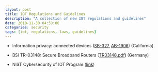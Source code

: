 ```yaml
---
layout: post
title: IOT Regulations and Guidelines 
description: "A collection of new IOT regulations and guidelines"
date: 2018-11-30 04:50:00
categories: security
tags: [iot, regulations, laws, guidelines]
---
```


* Information privacy: connected devices ([SB-327][sb-327], [AB-1906][ab-1906]) (California)

* BSI TR-03148: Secure Broadband Routers ([TR03148.pdf][bsi-tr-03148]) (Germany)

* NIST Cybersecurity of IOT Program ([link][nist-cyber-iot])

[sb-327]: http://leginfo.legislature.ca.gov/faces/billTextClient.xhtml?bill_id=201720180SB327
[ab-1906]: https://leginfo.legislature.ca.gov/faces/billTextClient.xhtml?bill_id=201720180AB1906
[bsi-tr-03148]: https://www.bsi.bund.de/SharedDocs/Downloads/DE/BSI/Publikationen/TechnischeRichtlinien/TR03148/TR03148.pdf
[nist-cyber-iot]: https://www.nist.gov/programs-projects/nist-cybersecurity-iot-program

